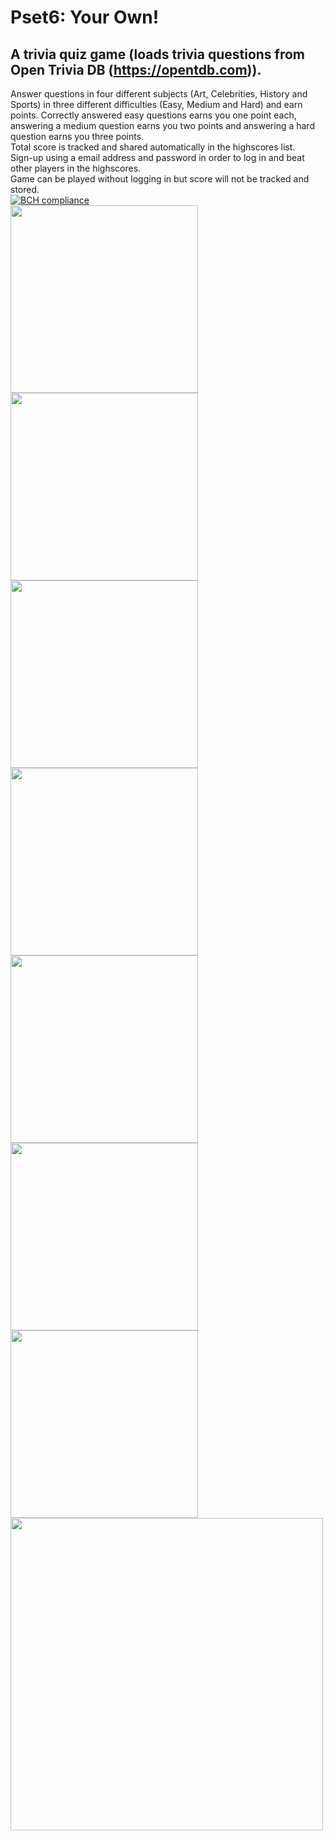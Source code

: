 # Pset6: Your Own!
## A trivia quiz game (loads trivia questions from Open Trivia DB (https://opentdb.com)).  
Answer questions in four different subjects (Art, Celebrities, History and Sports) in three different difficulties (Easy, Medium and Hard)
and earn points. Correctly answered easy questions earns you one point each, answering a medium question earns you two points and answering
a hard question earns you three points.  
Total score is tracked and shared automatically in the highscores list.  
Sign-up using a email address and password in order to log in and beat other players in the highscores.  
Game can be played without logging in but score will not be tracked and stored.  
[![BCH compliance](https://bettercodehub.com/edge/badge/nietsteven/StevenDeWeille-pset6?branch=master)](https://bettercodehub.com/)  
<img src="doc/home.png" width="300"> <img src="doc/signup.png" width="300">  
<img src="doc/login.png" width="300"> <img src="doc/highscores.png" width="300">  
<img src="doc/start.png" width="300"> <img src="doc/correct.png" width="300">  
<img src="doc/incorrect.png" width="300">  
<img src="doc/landscape.png" width="500">
